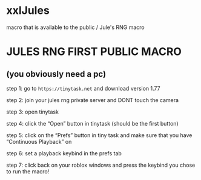 # xxlJules
macro that is available to the public / Jule's RNG macro

# JULES RNG FIRST PUBLIC MACRO #
## (you obviously need a pc) ##
step 1: go to `https://tinytask.net` and download version 1.77

step 2: join your jules rng private server and DONT touch the camera

step 3: open tinytask

step 4: click the “Open” button in tinytask (should be the first button)

step 5: click on the “Prefs” button in tiny task and make sure that you have “Continuous Playback” on

step 6: set a playback keybind in the prefs tab

step 7: click back on your roblox windows and press the keybind you chose to run the macro!
